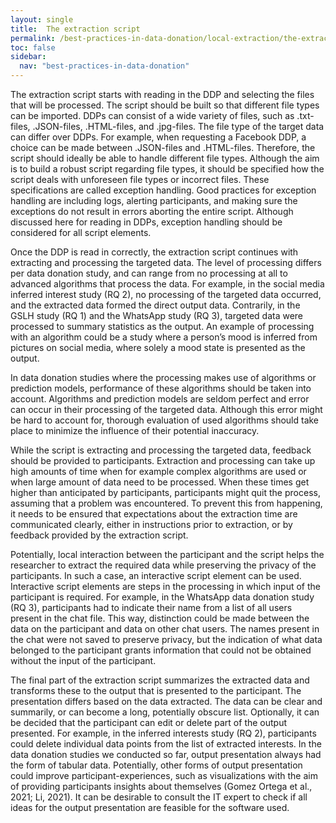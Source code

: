 ```yaml
---
layout: single
title:  The extraction script
permalink: /best-practices-in-data-donation/local-extraction/the-extraction-script
toc: false
sidebar:
  nav: "best-practices-in-data-donation"
---
```


The extraction script starts with reading in the DDP and selecting the files that will be processed. The script should be built so that different file types can be imported. DDPs can consist of a wide variety of files, such as .txt-files, .JSON-files, .HTML-files, and .jpg-files. The file type of the target data can differ over DDPs. For example, when requesting a Facebook DDP, a choice can be made between .JSON-files and .HTML-files. Therefore, the script should ideally be able to handle different file types. Although the aim is to build a robust script regarding file types, it should be specified how the script deals with unforeseen file types or incorrect files. These specifications are called exception handling. Good practices for exception handling are including logs, alerting participants, and making sure the exceptions do not result in errors aborting the entire script. Although discussed here for reading in DDPs, exception handling should be considered for all script elements.

Once the DDP is read in correctly, the extraction script continues with extracting and processing the targeted data. The level of processing differs per data donation study, and can range from no processing at all to advanced algorithms that process the data. For example, in the social media inferred interest study (RQ 2), no processing of the targeted data occurred, and the extracted data formed the direct output data. Contrarily, in the GSLH study (RQ 1) and the WhatsApp study (RQ 3), targeted data were processed to summary statistics as the output. An example of processing with an algorithm could be a study where a person’s mood is inferred from pictures on social media, where solely a mood state is presented as the output.

In data donation studies where the processing makes use of algorithms or prediction models, performance of these algorithms should be taken into account. Algorithms and prediction models are seldom perfect and error can occur in their processing of the targeted data. Although this error might be hard to account for, thorough evaluation of used algorithms should take place to minimize the influence of their potential inaccuracy.

While the script is extracting and processing the targeted data, feedback should be provided to participants. Extraction and processing can take up high amounts of time when for example complex algorithms are used or when large amount of data need to be processed. When these times get higher than anticipated by participants, participants might quit the process, assuming that a problem was encountered. To prevent this from happening, it needs to be ensured that expectations about the extraction time are communicated clearly, either in instructions prior to extraction, or by feedback provided by the extraction script.

Potentially, local interaction between the participant and the script helps the researcher to extract the required data while preserving the privacy of the participants. In such a case, an interactive script element can be used. Interactive script elements are steps in the processing in which input of the participant is required. For example, in the WhatsApp data donation study (RQ 3), participants had to indicate their name from a list of all users present in the chat file. This way, distinction could be made between the data on the participant and data on other chat users. The names present in the chat were not saved to preserve privacy, but the indication of what data belonged to the participant grants information that could not be obtained without the input of the participant.

The final part of the extraction script summarizes the extracted data and transforms these to the output that is presented to the participant. The presentation differs based on the data extracted. The data can be clear and summarily, or can become a long, potentially obscure list. Optionally, it can be decided that the participant can edit or delete part of the output presented. For example, in the inferred interests study (RQ 2), participants could delete individual data points from the list of extracted interests. In the data donation studies we conducted so far, output presentation always had the form of tabular data. Potentially, other forms of output presentation could improve participant-experiences, such as visualizations with the aim of providing participants insights about themselves (Gomez Ortega et al., 2021; Li, 2021). It can be desirable to consult the IT expert to check if all ideas for the output presentation are feasible for the software used.